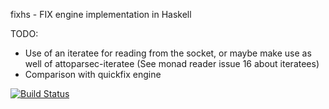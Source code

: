 fixhs - FIX engine implementation in Haskell

TODO:
- Use of an iteratee for reading from the socket, or maybe make use as well of
  attoparsec-iteratee (See monad reader issue 16 about iteratees)
- Comparison with quickfix engine

[![Build Status](https://drone.io/github.com/urv/fixhs/status.png)](https://drone.io/github.com/urv/fixhs/latest)
